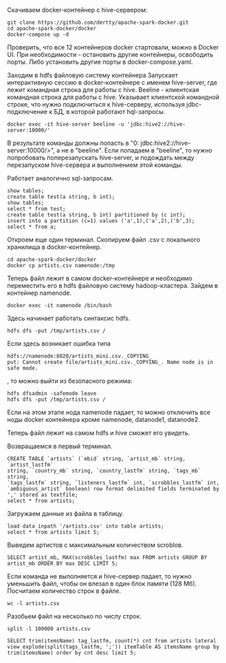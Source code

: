 Скачиваем docker-контейнер с hive-сервером:
```commandline
git clone https://github.com/dertty/apache-spark-docker.git
cd apache-spark-docker/docker
docker-compose up -d
```
Проверить, что все 12 контейнеров docker стартовали, можно в Docker UI. При необходимости - остановить другие контейнеры, освободить порты. Либо установить другие порты в docker-compose.yaml.

Заходим в hdfs файловую систему контейнера
Запускает интерактивную сессию в docker-контейнере с именем hive-server, где лежит командная строка для работы с hive. Beeline - клиентская командная строка для работы с hive.
Указывает клиентской командной строке, что нужно подключиться к hive-серверу, используя jdbc-подключение к БД, в которой работают hql-запросы.
```commandline
docker exec -it hive-server beeline -u 'jdbc:hive2://hive-server:10000/'
```
В результате команды должны попасть в "0: jdbc:hive2://hive-server:10000/>", а не в "beeline".
Если попадаем в "beeline", то нужно попробовать поперезапускать hive-server, и подождать между перезапуском hive-сервера и выполнением этой команды.

Работает аналогично sql-запросам.
```commandline
show tables;
create table test(a string, b int);
show tables;
select * from test;
create table test(a string, b int) partitioned by (c int);
insert into a partition (c=1) values ('a',1),('a',2),('b',3);
select * from a;
```
Откроем еще один терминал.
Скопируем файл .csv с локального хранилища в docker-контейнер.
```commandline
cd apache-spark-docker/docker
docker cp artists.csv namenode:/tmp
```
Теперь файл лежит в самом docker-контейнере и необходимо переместить его в hdfs файловую систему hadoop-кластера.
Зайдем в контейнер namenode.
```commandline
docker exec -it namenode /bin/bash
```
Здесь начинает работать синтаксис hdfs.
```commandline
hdfs dfs -put /tmp/artists.csv /
```
Если здесь возникает ошибка типа
```
hdfs://namenode:8020/artists_mini.csv._COPYING_
put: Cannot create file/artists_mini.csv._COPYING_. Name node is in safe mode.
```
, то можно выйти из безопасного режима:
```commandline
hdfs dfsadmin -safemode leave
hdfs dfs -put /tmp/artists.csv /
```
Если на этом этапе нода namenode падает, то можно отключить все ноды docker контейнера кроме namenode, datanode1, datanode2.

Теперь файл лежит на самом hdfs и hive сможет его увидеть.

Возвращаемся в первый терминал.
```commandline
CREATE TABLE `artists` (`mbid` string, `artist_mb` string, `artist_lastfm`
string, `country_mb` string, `country_lastfm` string, `tags_mb` string,
`tags_lastfm` string, `listeners_lastfm` int, `scrobbles_lastfm` int,
`ambiguous_artist` boolean) row format delimited fields terminated by ',' stored as textfile;
select * from artists;
```
Загружаем данные из файла в таблицу.
```commandline
load data inpath '/artists.csv' into table artists;
select * from artists limit 5;
```
Выведем артистов с максимальным количеством scroblов.
```commandline
SELECT artist_mb, MAX(scrobbles_lastfm) max FROM artists GROUP BY artist_mb ORDER BY max DESC LIMIT 5;
```
Если команда не выполняется и hive-сервер падает, то нужно уменьшить файл, чтобы он влезал в один блок памяти (128 Мб).
Посчитаем количество строк в файле.
```commandline
wc -l artists.csv
```
Разобьем файл на несколько по числу строк.
```commandline
split -l 100000 artists.csv
```

```commandline
SELECT trim(itemsName) tag_lastfm, count(*) cnt from artists lateral view explode(split(tags_lastfm, ';')) itemTable AS itemsName group by trim(itemsName) order by cnt desc limit 5;
```

